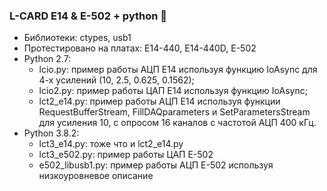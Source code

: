 ### L-CARD E14 & E-502 + python 👋
+ Библиотеки: ctypes, usb1
+ Протестировано на платах: E14-440, E14-440D, E-502
+ Python 2.7:
  + lcio.py: пример работы АЦП E14 используя функцию IoAsync для 4-х усилений (10, 2.5, 0.625, 0.1562);
  + lcio2.py: пример работы ЦАП E14 используя функцию IoAsync;
  + lct2_e14.py: пример работы АЦП E14 используя функции RequestBufferStream, FillDAQparameters и SetParametersStream для усиления 10, с опросом 16 каналов с частотой АЦП 400 кГц.
+ Python 3.8.2:
  + lct3_e14.py: тоже что и lct2_e14.py
  + lct3_e502.py: пример работы ЦАП E-502
  + e502_libusb1.py: пример работы АЦП E-502 используя низкоуровневое описание
